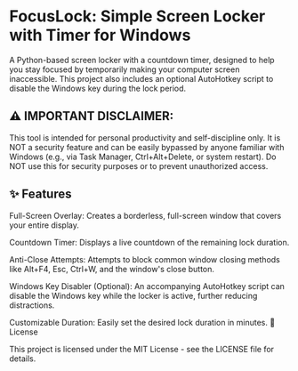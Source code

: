 # FocusLock: Simple Screen Locker with Timer for Windows

A Python-based screen locker with a countdown timer, designed to help you stay focused by temporarily making your computer screen inaccessible. This project also includes an optional AutoHotkey script to disable the Windows key during the lock period.

## ⚠️ IMPORTANT DISCLAIMER:
This tool is intended for personal productivity and self-discipline only. It is NOT a security feature and can be easily bypassed by anyone familiar with Windows (e.g., via Task Manager, Ctrl+Alt+Delete, or system restart). Do NOT use this for security purposes or to prevent unauthorized access.

## ✨ Features

Full-Screen Overlay: Creates a borderless, full-screen window that covers your entire display.

Countdown Timer: Displays a live countdown of the remaining lock duration.

Anti-Close Attempts: Attempts to block common window closing methods like Alt+F4, Esc, Ctrl+W, and the window's close button.

Windows Key Disabler (Optional): An accompanying AutoHotkey script can disable the Windows key while the locker is active, further reducing distractions.

Customizable Duration: Easily set the desired lock duration in minutes.
📄 License

This project is licensed under the MIT License - see the LICENSE file for details.
